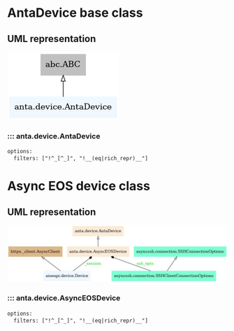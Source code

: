 # AntaDevice base class

## UML representation

![](../imgs/uml/anta.device.AntaDevice.jpeg)

### ::: anta.device.AntaDevice
    options:
      filters: ["!^_[^_]", "!__(eq|rich_repr)__"]

# Async EOS device class

## UML representation

![](../imgs/uml/anta.device.AsyncEOSDevice.jpeg)

### ::: anta.device.AsyncEOSDevice
    options:
      filters: ["!^_[^_]", "!__(eq|rich_repr)__"]
